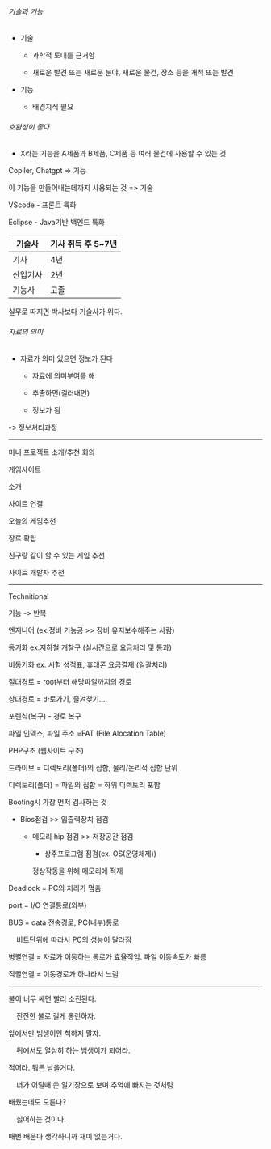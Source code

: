 ###### 기술과 기능

- 기술
  
  - 과학적 토대를 근거함
  
  - 새로운 발견 또는 새로운 분야, 새로운 물건, 장소 등을 개척 또는 발견

- 기능
  
  - 배경지식 필요

###### 호환성이 좋다

- X라는 기능을 A제품과 B제품, C제품 등 여러 물건에 사용할 수 있는 것

Copiler, Chatgpt => 기능

이 기능을 만들어내는데까지 사용되는 것 => 기술

VScode - 프론트 특화

Eclipse - Java기반 백엔드 특화

| 기술사  | 기사 취득 후 5~7년 |
| ---- | ------------ |
| 기사   | 4년           |
| 산업기사 | 2년           |
| 기능사  | 고졸           |

실무로 따지면 박사보다 기술사가 위다.

###### 자료의 의미

- 자료가 의미 있으면 정보가 된다
  
  - 자료에 의미부여를 해
  
  - 추출하면(걸러내면)
  
  - 정보가 됨

-> 정보처리과정

---------------

미니 프로젝트 소개/추천 회의

게임사이트

소개

사이트 연결

오늘의 게임추천

장르 확립

친구랑 같이 할 수 있는 게임 추천

사이트 개발자 추천

-----------------

Technitional

기능 -> 반복

엔지니어 (ex.정비 기능공 >> 장비 유지보수해주는 사람)

동기화 ex.지하철 개찰구 (실시간으로 요금처리 및 통과)

비동기화 ex. 시험 성적표, 휴대폰 요금결제 (일괄처리)



절대경로 = root부터 해당파일까지의 경로

상대경로 = 바로가기, 즐겨찾기....

포렌식(복구) - 경로 복구

파일 인덱스, 파일 주소 =FAT (File Alocation Table)



PHP구조 (웹사이트 구조)



드라이브 = 디렉토리(폴더)의 집합, 물리/논리적 집합 단위

디렉토리(폴더) = 파일의 집합 = 하위 디렉토리 포함



Booting시 가장 먼저 검사하는 것

- Bios점검 >> 입출력장치 점검
  
  - 메모리 hip 점검 >> 저장공간 점검
    
    - 상주프로그램 점검(ex. OS(운영체제))
    
    정상작동을 위해 메모리에 적재



Deadlock = PC의 처리가 멈춤

port = I/O 연결통로(외부)

BUS = data 전송경로, PC(내부)통로

    비트단위에 따라서 PC의 성능이 달라짐

병렬연결 = 자료가 이동하는 통로가 효율적임. 파일 이동속도가 빠름

직렬연결 = 이동경로가 하나라서 느림

----------------

불이 너무 쎄면 빨리 소진된다.

    잔잔한 불로 길게 롱런하자.

앞에서만 범생이인 척하지 말자.

    뒤에서도 열심히 하는 범생이가 되어라.

적어라. 뭐든 남을거다.

    너가 어릴때 쓴 일기장으로 보며 추억에 빠지는 것처럼

배웠는데도 모른다?

    싫어하는 것이다.

매번 배운다 생각하니까 재미 없는거다.
